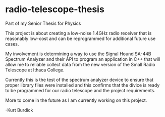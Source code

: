 # radio-telescope-thesis
Part of my Senior Thesis for Physics

This project is about creating a low-noise 1.4GHz radio receiver that is reasonably low-cost and can be reprogrammed for additional future use cases. 

My involvement is determining a way to use the Signal Hound SA-44B Spectrum Analyzer and their API to program an application in C++ that will allow me to reliable collect data from the new version of the Small Radio Telescope at Ithaca College. 

Currently this is the test of the spectrum analyzer device to ensure that proper library files were installed and this confirms that the divice is ready to be programmed for our radio telescope and the project requirements.

More to come in the future as I am currently working on this project. 

-Kurt Burdick
